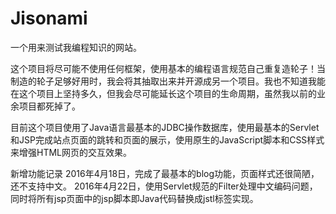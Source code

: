 # Jisonami

一个用来测试我编程知识的网站。

这个项目将尽可能不使用任何框架，使用基本的编程语言规范自己重复造轮子！当制造的轮子足够好用时，我会将其抽取出来并开源成另一个项目。我也不知道我能在这个项目上坚持多久，但我会尽可能延长这个项目的生命周期，虽然我以前的业余项目都死掉了。

目前这个项目使用了Java语言最基本的JDBC操作数据库，使用最基本的Servlet和JSP完成站点页面的跳转和页面的展示，使用原生的JavaScript脚本和CSS样式来增强HTML网页的交互效果。

新增功能记录
2016年4月18日，完成了最基本的blog功能，页面样式还很简陋，还不支持中文。 
2016年4月22日，使用Servlet规范的Filter处理中文编码问题，同时将所有jsp页面中的jsp脚本即Java代码替换成jstl标签实现。
